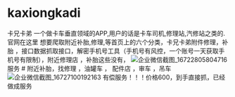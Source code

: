 # kaxiongkadi
卡兄卡弟 一个做卡车垂直领域的APP,用户的话是卡车司机,修理站,汽修站之类的.官网在这里 想要爬取附近补胎,修理,等首页上的六个分类，卡兄卡弟附件修理，补胎 ，接口数据抓取接口，解密手机号工具（手机号有风控，一个账号一天获取手机号有限制），附近修理店 ，补胎这些没有，
![企业微信截图_16722805804716](https://user-images.githubusercontent.com/33898314/210290032-69af642c-ace4-4a68-996e-6be00863c30e.png)
服务 # 附近补胎，找修理 ，油罐车 ， 配件店 ，审车 ，吊车 
![企业微信截图_16727100192163](https://user-images.githubusercontent.com/33898314/210290327-1cb7508d-b79f-4558-b166-b75ba95f7cca.png)
有偿服务！！！价格600，到手直接抓，已经做成服务
